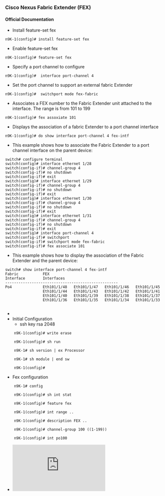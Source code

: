 ### Cisco Nexus Fabric Extender (FEX)

#### Official Documentation 
* Install feature-set fex 

`n9K-1(config)# install feature-set fex`

* Enable feature-set fex

`n9K-1(config)# feature-set fex`

* Specify a port channel to configure 

`n9K-1(config)#  interface port-channel 4`

* Set the port channel to support an external fabric Extender 

`n9K-1(config)#  switchport mode fex-fabric`

* Associates a FEX number to the Fabric Extender unit attached to the interface. 
The range is from 101 to 199

`n9K-1(config)# fex assoxiate 101`

* Displays the association of a fabric Extender to a port channel interface 

`n9K-1(config)# do show interface port-channel 4 fex-intf`

* This example shows how to associate the Fabric Extender to a port channel interface on the parent device:

```
switch# configure terminal
switch(config)# interface ethernet 1/28
switch(config-if)# channel-group 4
switch(config-if)# no shutdown
switch(config-if)# exit
switch(config)# interface ethernet 1/29
switch(config-if)# channel-group 4
switch(config-if)# no shutdown
switch(config-if)# exit
switch(config)# interface ethernet 1/30
switch(config-if)# channel-group 4
switch(config-if)# no shutdown
switch(config-if)# exit
switch(config)# interface ethernet 1/31
switch(config-if)# channel-group 4
switch(config-if)# no shutdown
switch(config-if)# exit
switch(config)# interface port-channel 4
switch(config-if)# switchport
switch(config-if)# switchport mode fex-fabric
switch(config-if)# fex associate 101
```

* This example shows how to display the association of the Fabric Extender and the parent device:
```
switch# show interface port-channel 4 fex-intf
Fabric           FEX
Interface        Interfaces
---------------------------------------------------
Po4              Eth101/1/48   Eth101/1/47   Eth101/1/46   Eth101/1/45
                 Eth101/1/44   Eth101/1/43   Eth101/1/42   Eth101/1/41
                 Eth101/1/40   Eth101/1/39   Eth101/1/38   Eth101/1/37
                 Eth101/1/36   Eth101/1/35   Eth101/1/34   Eth101/1/33
                 
 ```

 * 
* Initial Configuration
    * ssh key rsa 2048 
```
    n9K-1(config)# write erase 

    n9K-1(config)# sh run 

    n9K-1# sh version | ex Processor 

    n9K-1# sh module | end sw

    n9K-1(config)#
```
*  Fex configuration 
```
    n9K-1# config

    n9K-1(config)# sh int stat

    n9K-1(config)# feature fex

    n9K-1(config)# int range ..

    n9K-1(config)# description FEX ..

    n9K-1(config)# channel-group 100 ((1-199))

    n9K-1(config)# int po100
```
* ![cisco Nexus 9K](https://www.cisco.com/c/en/us/td/docs/switches/datacenter/nexus2000/sw/configuration/guide/n9k_rel_703I11/b_Cisco_Nexus_2000_Series_NX-OS_Fabric_Extender_Configuration_Guide_for_Cisco_Nexus_9000_Series_Switches_Release_7x/b_Cisco_Nexus_2000_Series_NX-OS_Fabric_Extender_Configuration_Guide_for_Cisco_Nexus_9000_Series_Switches_Release_7x_chapter_011.html)